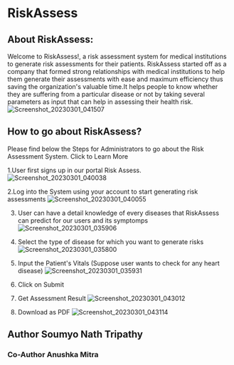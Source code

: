 # RiskAssess
## About RiskAssess:
Welcome to RiskAssess!, a risk assessment system for medical institutions to generate risk assessments for their patients. RiskAssess started off as a company that formed strong relationships with medical institutions to help them generate their assessments with ease and maximum efficiency thus saving the organization's valuable time.It helps people to know whether they are suffering from a particular disease or not by taking several parameters as input that can help in assessing their health risk.
![Screenshot_20230301_041507](https://user-images.githubusercontent.com/85414445/222118942-9e8331bf-83ec-4b9c-92bd-ede62cf64ba9.png)


## How to go about RiskAssess?
Please find below the Steps for Administrators to go about the Risk Assessment System. Click to Learn More

1.User first signs up in our portal Risk Assess.
![Screenshot_20230301_040038](https://user-images.githubusercontent.com/85414445/222119614-57554949-4153-415e-88b7-bd0371e3f1ab.png)

2.Log into the System using your account to start generating risk assessments
![Screenshot_20230301_040055](https://user-images.githubusercontent.com/85414445/222119726-0d660b9d-0d4c-4278-aa5b-34013863b933.png)

3. User can have a detail knowledge of every diseases that RiskAssess can predict for our users and its symptomps
![Screenshot_20230301_035906](https://user-images.githubusercontent.com/85414445/222120087-377c27e9-357f-4771-88d7-e8ed252f1509.png)

4. Select the type of disease for which you want to generate risks
![Screenshot_20230301_035800](https://user-images.githubusercontent.com/85414445/222120227-e8c27cb9-8e84-44d0-ae72-56bc43414554.png)

5. Input the Patient's Vitals
(Suppose user wants to check for any heart disease)
![Screenshot_20230301_035931](https://user-images.githubusercontent.com/85414445/222120496-c67669f4-83d9-43c6-b24d-e414f5771fc4.png)

6. Click on Submit

7. Get Assessment Result
![Screenshot_20230301_043012](https://user-images.githubusercontent.com/85414445/222120969-e295c211-77a9-4c3e-9af4-145a0e052b5a.png)

8. Download as PDF
![Screenshot_20230301_043114](https://user-images.githubusercontent.com/85414445/222121228-40b2a39d-d675-4205-965c-7264575b5c04.png)

## Author Soumyo Nath Tripathy
### Co-Author Anushka Mitra

